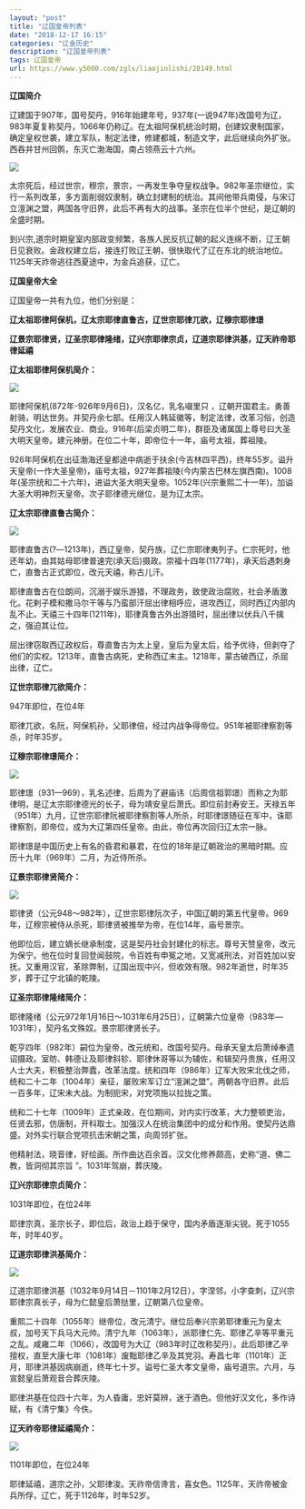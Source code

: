 ```yaml
---
layout: "post"
title: "辽国皇帝列表"
date: "2018-12-17 16:15"
categories: "辽金历史"
description: "辽国皇帝列表"
tags: 辽国皇帝
url: https://www.y5000.com/zgls/liaojinlishi/28149.html
---
```






**辽国简介**

辽建国于907年，国号契丹，916年始建年号，937年(一说947年)改国号为辽，983年夏复称契丹，1066年仍称辽。在太祖阿保机统治时期，创建奴隶制国家，确定皇权世袭，建立军队，制定法律，修建都城，制造文字，此后继续向外扩张。西吞并甘州回鹘，东灭亡渤海国，南占领燕云十六州。

![](https://img.y5000.com/uploads/allimg/180127/8-1P12G34150X9.jpg)

太宗死后，经过世宗，穆宗，景宗，一再发生争夺皇权战争。982年圣宗继位，实行一系列改革，多方面削弱奴隶制，确立封建制的统治。其间他带兵南侵，与宋订立澶渊之盟，两国各守旧界，此后不再有大的战事。圣宗在位半个世纪，是辽朝的全盛时期。

到兴宗,道宗时期皇室内部政变频繁，各族人民反抗辽朝的起义连绵不断，辽王朝日见衰败。金政权建立后，接连打败辽王朝，很快取代了辽在东北的统治地位。1125年天祚帝逃往西夏途中，为金兵追获，辽亡。

**辽国皇帝大全**

辽国皇帝一共有九位，他们分别是：

**辽太祖耶律阿保机，辽太宗耶律直鲁古，辽世宗耶律兀欲，辽穆宗耶律璟**

**辽景宗耶律贤，辽圣宗耶律隆绪，辽兴宗耶律宗贞，辽道宗耶律洪基，辽天祚帝耶律延禧**

**辽太祖耶律阿保机简介：**

**![](https://img.y5000.com/uploads/allimg/180127/8-1P12G33003938.jpg)**

耶律阿保机(872年-926年9月6日)，汉名亿，乳名啜里只
，辽朝开国君主。勇善射骑，明达世务。并契丹余七部。任用汉人韩延徽等，制定法律，改革习俗，创造契丹文化，发展农业、商业。916年(后梁贞明二年)，群臣及诸属国上尊号曰大圣大明天皇帝。建元神册。在位二十年，即帝位十一年，庙号太祖，葬祖陵。

926年阿保机在出征渤海还皇都途中病逝于扶余(今吉林四平西)，终年55岁。谥升天皇帝(一作大圣皇帝)，庙号太祖，927年葬祖陵(今内蒙古巴林左旗西南)。1008年(圣宗统和二十六年)，进谥大圣大明天皇帝。1052年(兴宗重熙二十一年)，加谥大圣大明神烈天皇帝。次子耶律德光继位，是为辽太宗。

**辽太宗耶律直鲁古简介：**

**![](https://img.y5000.com/uploads/allimg/180127/8-1P12G33121960.jpg)**

耶律直鲁古(?―1213年)，西辽皇帝，契丹族，辽仁宗耶律夷列子。仁宗死时，他还年幼，由其姑母耶律普速完(承天后)摄政。崇福十四年(1177年)，承天后遇刺身亡，直鲁古正式即位，改元天禧，称古儿汗。

耶律直鲁古在位朗间，沉溺于娱乐游猎，不理政务，致使政治腐败，社会矛盾激化。花剌子模和撒马尔干等与乃蛮部汗屈出律相呼应，进攻西辽，同时西辽内部内乱不止。天禧三十四年(1211年)，耶律真鲁古外出游猎时，屈出律以伏兵八千擒之，强迫其让位。

屈出律窃取西辽政权后，尊直鲁古为太上皇，皇后为皇太后，给予优待，但剥夺了他们的实权。1213年，直鲁古病死，史称西辽末主。1218年，蒙古破西辽，杀屈出律，辽亡。

**辽世宗耶律兀欲简介：**

947年即位，在位4年

耶律兀欲，名阮，阿保机孙，父耶律倍，经过内战争得帝位。951年被耶律察割等杀，时年35岁。

**辽穆宗耶律璟简介：**

**![](https://img.y5000.com/uploads/allimg/180127/8-1P12G33240138.jpg)**

耶律璟（931—969），乳名述律，后周为了避庙讳（后周信祖郭璟）而称之为耶律明，是辽太宗耶律德光的长子，母为靖安皇后萧氏。即位前封寿安王。天禄五年（951年）九月，辽世宗耶律阮被耶律察割等人所杀，时耶律璟随征在军中，诛耶律察割，即帝位，成为大辽第四任皇帝。由此，帝位再次回归辽太宗一脉。

耶律璟是中国历史上有名的昏君和暴君，在位的18年是辽朝政治的黑暗时期。应历十九年（969年）二月，为近侍所杀。

**辽景宗耶律贤简介：**

**![](https://img.y5000.com/uploads/allimg/180127/8-1P12G33413322.jpg)**

耶律贤（公元948～982年），辽世宗耶律阮次子，中国辽朝的第五代皇帝。969年，辽穆宗被侍从杀死，耶律贤被推举为帝，在位14年，庙号景宗。

他即位后，建立嫡长继承制度，这是契丹社会封建化的标志。尊号天赞皇帝，改元为保宁。他在位时复回登闻鼓院，令百姓有申冤之地，又宽减刑法，对百姓加以安抚。又重用汉官，革除弊制，辽国出现中兴，但收效有限。982年逝世，时年35岁，葬于辽宁北镇的乾陵。

**辽圣宗耶律隆绪简介：**

耶律隆绪（公元972年1月16日～1031年6月25日），辽朝第六位皇帝（983年—1031年），契丹名文殊奴。景宗耶律贤长子。

乾亨四年（982年）嗣位为皇帝，改元统和，改国号契丹。母承天皇太后萧绰奉遗诏摄政。室昉、韩德让及耶律斜轸、耶律休哥等以为辅佐，和辑契丹贵族，任用汉人士大夫，积极整治弊蠹，改革法度。统和四年（986年）辽军大败宋北伐之师，统和二十二年（1004年）亲征，屡败宋军订立“澶渊之盟”。两朝各守旧界。此后一百多年，辽宋未大战。为制扼宋，对党项施以拉拢之策。

统和二十七年（1009年）正式亲政，在位期间，对内实行改革，大力整顿吏治，任贤去邪，仿唐制，开科取士。加强汉人在统治集团中的成分和作用。使契丹达鼎盛。对外实行联合党项抗击宋朝之策，向周邻扩张。

他精射法，晓音律，好绘画。所作曲达百余首。汉文化修养颇高，史称“道、佛二教，皆洞彻其宗旨 ”。1031年驾崩，葬庆陵。

**辽兴宗耶律宗贞简介：**

1031年即位，在位24年

耶律宗真，圣宗长子，即位后，政治上趋于保守，国内矛盾逐渐尖锐。死于1055年，时年40岁。

**辽道宗耶律洪基简介：**

**![](https://img.y5000.com/uploads/allimg/180127/8-1P12G33FE18.jpg)**

辽道宗耶律洪基（1032年9月14日－1101年2月12日），字涅邻，小字查刺，辽兴宗耶律宗真长子，母为仁懿皇后萧挞里，辽朝第八位皇帝。

重熙二十四年（1055年）继帝位，改元清宁。继位后奉兴宗弟耶律重元为皇太叔，加号天下兵马大元帅。清宁九年（1063年），派耶律仁先、耶律乙辛等平重元之乱。咸雍二年（1066），改国号为大辽（983年时辽改称契丹）。此后耶律乙辛擅权，直至大康七年（1081年）废黜耶律乙辛及其党羽。寿昌七年（1101年）正月，耶律洪基因病崩逝，终年七十岁。谥号仁圣大孝文皇帝，庙号道宗。六月，与宣懿皇后萧观音合葬庆陵。

耶律洪基在位四十六年，为人昏庸，忠奸莫辨，迷于酒色。但他好汉文化，多作诗赋，有《清宁集》今佚。

**辽天祚帝耶律延禧简介：**

**![](https://img.y5000.com/uploads/allimg/180127/8-1P12G33T1V0.jpg)**

1101年即位，在位24年

耶律延禧，道宗之孙，父耶律浚。天祚帝信谗言，喜女色。1125年，天祚帝被金兵所俘，辽亡，死于1126年，时年52岁。

